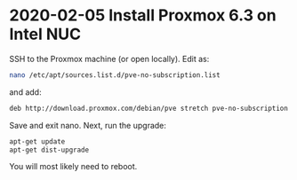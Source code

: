 # 2020-02-05 Install Proxmox 6.3 on Intel NUC

SSH to the Proxmox machine (or open locally). Edit as:

```bash
nano /etc/apt/sources.list.d/pve-no-subscription.list
```

and add:

```bash
deb http://download.proxmox.com/debian/pve stretch pve-no-subscription
```

Save and exit nano. Next, run the upgrade:

```bash
apt-get update
apt-get dist-upgrade
```

You will most likely need to reboot.
